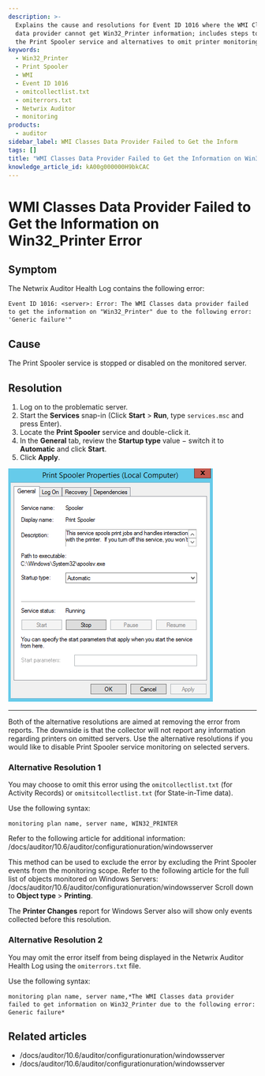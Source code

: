 ```yaml
---
description: >-
  Explains the cause and resolutions for Event ID 1016 where the WMI Classes
  data provider cannot get Win32_Printer information; includes steps to start
  the Print Spooler service and alternatives to omit printer monitoring.
keywords:
  - Win32_Printer
  - Print Spooler
  - WMI
  - Event ID 1016
  - omitcollectlist.txt
  - omiterrors.txt
  - Netwrix Auditor
  - monitoring
products:
  - auditor
sidebar_label: WMI Classes Data Provider Failed to Get the Inform
tags: []
title: "WMI Classes Data Provider Failed to Get the Information on Win32_Printer Error"
knowledge_article_id: kA00g000000H9bkCAC
---
```


# WMI Classes Data Provider Failed to Get the Information on Win32_Printer Error

## Symptom

The Netwrix Auditor Health Log contains the following error:

```text
Event ID 1016: <server>: Error: The WMI Classes data provider failed to get the information on "Win32_Printer" due to the following error: 'Generic failure'"
```

## Cause

The Print Spooler service is stopped or disabled on the monitored server.

## Resolution

1. Log on to the problematic server.
2. Start the **Services** snap-in (Click **Start** > **Run**, type `services.msc` and press Enter).
3. Locate the **Print Spooler** service and double-click it.
4. In the **General** tab, review the **Startup type** value − switch it to **Automatic** and click **Start**.
5. Click **Apply**.

![User-added image](images/ka0Qk0000001f7Z_0EM4u000002CQsV.png)

---

Both of the alternative resolutions are aimed at removing the error from reports. The downside is that the collector will not report any information regarding printers on omitted servers. Use the alternative resolutions if you would like to disable Print Spooler service monitoring on selected servers.

### Alternative Resolution 1

You may choose to omit this error using the `omitcollectlist.txt` (for Activity Records) or `omitsitcollectlist.txt` (for State-in-Time data).

Use the following syntax:

```text
monitoring plan name, server name, WIN32_PRINTER
```

Refer to the following article for additional information: /docs/auditor/10.6/auditor/configurationuration/windowsserver

This method can be used to exclude the error by excluding the Print Spooler events from the monitoring scope. Refer to the following article for the full list of objects monitored on Windows Servers: /docs/auditor/10.6/auditor/configurationuration/windowsserver Scroll down to **Object type** > **Printing**.

The **Printer Changes** report for Windows Server also will show only events collected before this resolution.

### Alternative Resolution 2

You may omit the error itself from being displayed in the Netwrix Auditor Health Log using the `omiterrors.txt` file.

Use the following syntax:

```text
monitoring plan name, server name,*The WMI Classes data provider failed to get information on Win32_Printer due to the following error: Generic failure*
```

## Related articles

- /docs/auditor/10.6/auditor/configurationuration/windowsserver
- /docs/auditor/10.6/auditor/configurationuration/windowsserver
